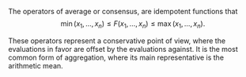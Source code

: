 The operators of average or consensus, are idempotent functions that
$$
\min(x_1, \ldots, x_n) \le F(x_1, \ldots, x_n) \le \max(x_1, \ldots, x_n).
$$

These operators represent a conservative point of view, where the evaluations in favor are offset by the evaluations against. It is the most common form of aggregation, where its main representative is the arithmetic mean.